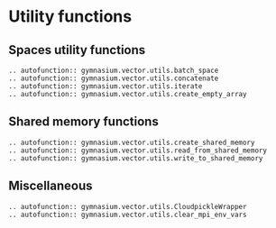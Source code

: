 # Utility functions

## Spaces utility functions

```{eval-rst}
.. autofunction:: gymnasium.vector.utils.batch_space
.. autofunction:: gymnasium.vector.utils.concatenate
.. autofunction:: gymnasium.vector.utils.iterate
.. autofunction:: gymnasium.vector.utils.create_empty_array
```

## Shared memory functions

```{eval-rst}
.. autofunction:: gymnasium.vector.utils.create_shared_memory
.. autofunction:: gymnasium.vector.utils.read_from_shared_memory
.. autofunction:: gymnasium.vector.utils.write_to_shared_memory
```

## Miscellaneous

```{eval-rst}
.. autofunction:: gymnasium.vector.utils.CloudpickleWrapper
.. autofunction:: gymnasium.vector.utils.clear_mpi_env_vars
```
